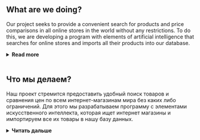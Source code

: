 ## What are we doing?

Our project seeks to provide a convenient search for products and price comparisons in all online stores in the world without any restrictions. To do this, we are developing a program with elements of artificial intelligence that searches for online stores and imports all their products into our database.

**<details><summary>Read more</summary>**
<br>*If you are a store owner and want to connect to our platform (thereby increasing your sales), please fill out this application.


## How did the idea come about?

With the growth of international trade, the development of logistics services, payments and a number of other factors, we believe that everyone should be able to search for goods all over the Internet without any restrictions in both b2b and b2c sectors! We also want to support small and medium businesses by providing a free and automatic system for promoting goods.

With many years of experience in advertising and international trade, we have seen a number of serious restrictions on the part of large marketplaces and search engines for both sellers, manufacturers and buyers.

- Buyers can generally only search for information within their region/country and in their native language.


- Online stores / sellers / manufacturers pay a high commission on sales to marketplaces, which is reflected in the price for the final consumer. To enter the international market, large investments in development and advertising are required! Thus, only large players can do it.
</details>
<br>

## Что мы делаем?

Наш проект стремится предоставить удобный поиск товаров и сравнения цен по всем интернет-магазинам мира без каких либо ограничений. Для этого мы разрабатываем программу с элементами искусственного интеллекта, которая ищет интернет магазины и импортируем все их товары в нашу базу данных.

**<details><summary>Читать дальше</summary>**
<br>
*Если Вы владелец магазина и хотите подключиться к нашей платформе (тем самым увеличив свои продажи), пожалуйста заполните эту заявку.


## Как возникла идея?

С ростом международной торговли, развития логистических услуг, платежей и ряда других факторов мы считаем, что каждый должен иметь возможность поиска товаров по всему интернету без каких либо ограничений как в б2б, так и б2с секторах! Также мы хотим поддержать малый и средний бизнес предоставив бесплатную и автоматическую систему по продвижению товаров.

Имея многолетний опыт работы в рекламе и международной торговле, мы увидели ряд серьезных ограничений со стороны крупных торговых площадок и поисковых систем как для продавцов, производителей, так и для покупателей.

- Покупатели, как правило, могут искать информацию только в пределах своего региона / страны и на родном языке.


- Интернет-магазины / продавцы / производители  платят высокую комиссия с продажи торговым площадкам, что отражается на цене для конечного потребителя. Для выхода на международный рынок необходимы крупные инвестиции в разработку и рекламу! Таким образом это под силу только крупным игрокам.
</details>
